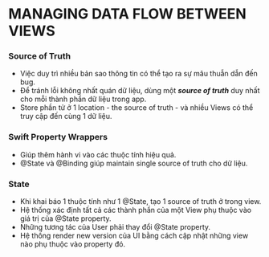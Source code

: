 # MANAGING DATA FLOW BETWEEN VIEWS

### Source of Truth
- Việc duy trì nhiều bản sao thông tin có thể tạo ra sự mâu thuẫn 
dẫn đến bug.
- Để tránh lỗi không nhất quán dữ liệu, dùng một ***source of truth*** duy nhất cho mỗi thành phần dữ liệu trong app.
- Store phần tử ở 1 location - the source of truth - và nhiều Views có thể truy cập đến cùng 1 dữ liệu.

### Swift Property Wrappers
- Giúp thêm hành vi vào các thuộc tính hiệu quả.
- @State và @Binding giúp maintain single source of truth cho dữ liệu.

### State
- Khi khai báo 1 thuộc tính như 1 @State, tạo 1 source of truth ở trong view.
- Hệ thống xác định tất cả các thành phần của một View phụ thuộc vào giá trị của @State property.
- Những tương tác của User phải thay đổi @State property.
- Hệ thống render new version của UI bằng cách cập nhật những view nào phụ thuộc vào property đó.




